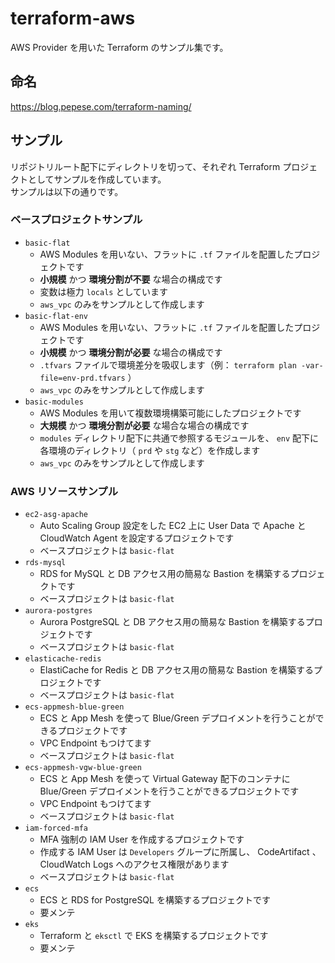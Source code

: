 # terraform-aws

AWS Provider を用いた Terraform のサンプル集です。

## 命名

https://blog.pepese.com/terraform-naming/

## サンプル

リポジトリルート配下にディレクトリを切って、それぞれ Terraform プロジェクトとしてサンプルを作成しています。  
サンプルは以下の通りです。

### ベースプロジェクトサンプル

- `basic-flat`
  - AWS Modules を用いない、フラットに `.tf` ファイルを配置したプロジェクトです
  - **小規模** かつ **環境分割が不要** な場合の構成です
  - 変数は極力 `locals` としています
  - `aws_vpc` のみをサンプルとして作成します
- `basic-flat-env`
  - AWS Modules を用いない、フラットに `.tf` ファイルを配置したプロジェクトです
  - **小規模** かつ **環境分割が必要** な場合の構成です
  - `.tfvars` ファイルで環境差分を吸収します（例： `terraform plan -var-file=env-prd.tfvars` ）
  - `aws_vpc` のみをサンプルとして作成します
- `basic-modules`
  - AWS Modules を用いて複数環境構築可能にしたプロジェクトです
  - **大規模** かつ **環境分割が必要** な場合な場合の構成です
  - `modules` ディレクトリ配下に共通で参照するモジュールを、 `env` 配下に各環境のディレクトリ（ `prd` や `stg` など）を作成します
  - `aws_vpc` のみをサンプルとして作成します

### AWS リソースサンプル

- `ec2-asg-apache`
  - Auto Scaling Group 設定をした EC2 上に User Data で Apache と CloudWatch Agent を設定するプロジェクトです
  - ベースプロジェクトは `basic-flat`
- `rds-mysql`
  - RDS for MySQL と DB アクセス用の簡易な Bastion を構築するプロジェクトです
  - ベースプロジェクトは `basic-flat`
- `aurora-postgres`
  - Aurora PostgreSQL と DB アクセス用の簡易な Bastion を構築するプロジェクトです
  - ベースプロジェクトは `basic-flat`
- `elasticache-redis`
  - ElastiCache for Redis と DB アクセス用の簡易な Bastion を構築するプロジェクトです
  - ベースプロジェクトは `basic-flat`
- `ecs-appmesh-blue-green`
  - ECS と App Mesh を使って Blue/Green デプロイメントを行うことができるプロジェクトです
  - VPC Endpoint もつけてます
  - ベースプロジェクトは `basic-flat`
- `ecs-appmesh-vgw-blue-green`
  - ECS と App Mesh を使って Virtual Gateway 配下のコンテナに Blue/Green デプロイメントを行うことができるプロジェクトです
  - VPC Endpoint もつけてます
  - ベースプロジェクトは `basic-flat`
- `iam-forced-mfa`
  - MFA 強制の IAM User を作成するプロジェクトです
  - 作成する IAM User は `Developers` グループに所属し、 CodeArtifact 、 CloudWatch Logs へのアクセス権限があります
  - ベースプロジェクトは `basic-flat`
- `ecs`
  - ECS と RDS for PostgreSQL を構築するプロジェクトです
  - 要メンテ
- `eks`
  - Terraform と `eksctl` で EKS を構築するプロジェクトです
  - 要メンテ